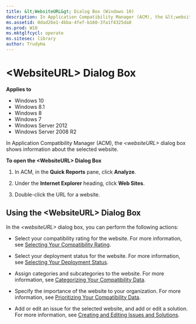 ```yaml
---
title: &lt;WebsiteURL&gt; Dialog Box (Windows 10)
description: In Application Compatibility Manager (ACM), the &lt;websiteURL&gt; dialog box shows information about the selected website.
ms.assetid: 0dad26e1-4bba-4fef-b160-3fa1f4325da8
ms.prod: W10
ms.mktglfcycl: operate
ms.sitesec: library
author: TrudyHa
---
```


# &lt;WebsiteURL&gt; Dialog Box


**Applies to**

-   Windows 10
-   Windows 8.1
-   Windows 8
-   Windows 7
-   Windows Server 2012
-   Windows Server 2008 R2

In Application Compatibility Manager (ACM), the *&lt;websiteURL&gt;* dialog box shows information about the selected website.

**To open the &lt;WebsiteURL&gt; Dialog Box**

1.  In ACM, in the **Quick Reports** pane, click **Analyze**.

2.  Under the **Internet Explorer** heading, click **Web Sites**.

3.  Double-click the URL for a website.

## Using the &lt;WebsiteURL&gt; Dialog Box


In the *&lt;websiteURL&gt;* dialog box, you can perform the following actions:

-   Select your compatibility rating for the website. For more information, see [Selecting Your Compatibility Rating](selecting-your-compatibility-rating.md).

-   Select your deployment status for the website. For more information, see [Selecting Your Deployment Status](selecting-your-deployment-status.md).

-   Assign categories and subcategories to the website. For more information, see [Categorizing Your Compatibility Data](categorizing-your-compatibility-data.md).

-   Specify the importance of the website to your organization. For more information, see [Prioritizing Your Compatibility Data](prioritizing-your-compatibility-data.md).

-   Add or edit an issue for the selected website, and add or edit a solution. For more information, see [Creating and Editing Issues and Solutions](creating-and-editing-issues-and-solutions.md).

 

 





